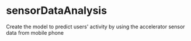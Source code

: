 # sensorDataAnalysis
Create the model to predict users' activity by using the accelerator sensor data  from mobile phone
